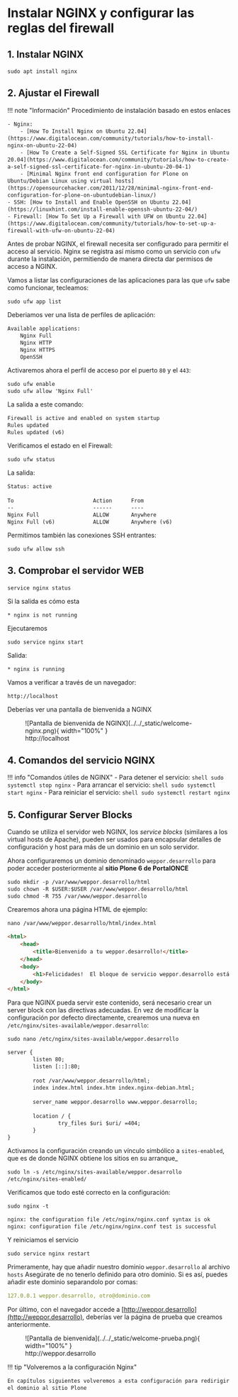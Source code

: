 # Instalar NGINX y configurar las reglas del firewall

## 1. Instalar NGINX

``` shell
sudo apt install nginx
```

## 2. Ajustar el Firewall

!!! note "Información"
    Procedimiento de instalación basado en estos enlaces

    - Nginx:
        - [How To Install Nginx on Ubuntu 22.04](https://www.digitalocean.com/community/tutorials/how-to-install-nginx-on-ubuntu-22-04)
        - [How To Create a Self-Signed SSL Certificate for Nginx in Ubuntu 20.04](https://www.digitalocean.com/community/tutorials/how-to-create-a-self-signed-ssl-certificate-for-nginx-in-ubuntu-20-04-1)
        - [Minimal Nginx front end configuration for Plone on Ubuntu/Debian Linux using virtual hosts](https://opensourcehacker.com/2011/12/28/minimal-nginx-front-end-configuration-for-plone-on-ubuntudebian-linux/)
    - SSH: [How to Install and Enable OpenSSH on Ubuntu 22.04](https://linuxhint.com/install-enable-openssh-ubuntu-22-04/)
    - Firewall: [How To Set Up a Firewall with UFW on Ubuntu 22.04](https://www.digitalocean.com/community/tutorials/how-to-set-up-a-firewall-with-ufw-on-ubuntu-22-04)

Antes de probar NGINX, el firewall necesita ser configurado para permitir el acceso al servicio. 
Nginx se registra así mismo como un servicio con ``ufw`` durante la instalación, permitiendo de manera directa dar permisos de acceso a NGINX.

Vamos a listar las configuraciones de las aplicaciones para las que ``ufw`` sabe como funcionar, tecleamos:

``` shell
sudo ufw app list
```

Deberiamos ver una lista de perfiles de aplicación:
``` output
Available applications:
    Nginx Full
    Nginx HTTP
    Nginx HTTPS
    OpenSSH
```
Activaremos ahora el perfil de acceso por el puerto ``80`` y el ``443``:

``` shell
sudo ufw enable
sudo ufw allow 'Nginx Full'
```

La salida a este comando:
``` output
Firewall is active and enabled on system startup
Rules updated
Rules updated (v6)
```

Verificamos el estado en el Firewall:
``` shell
sudo ufw status
```

La salida:

```
Status: active

To                         Action      From
--                         ------      ----
Nginx Full                 ALLOW       Anywhere
Nginx Full (v6)            ALLOW       Anywhere (v6)
```

Permitimos también las conexiones SSH entrantes:
``` shell
sudo ufw allow ssh
```

## 3. Comprobar el servidor WEB

``` shell
service nginx status
```

Si la salida es cómo esta

``` output
* nginx is not running
```

Ejecutaremos

``` shell
sudo service nginx start
```

Salida:
``` output
* nginx is running
```

Vamos a verificar a través de un navegador:

``` http
http://localhost
```

Deberías ver una pantalla de bienvenida a NGINX
<figure markdown>
  ![Pantalla de bienvenida de NGINX](../../_static/welcome-nginx.png){ width="100%" }
  <figcaption>http://localhost</figcaption>
</figure>

## 4. Comandos del servicio NGINX

!!! info "Comandos útiles de NGINX"
    - Para detener el servicio:
        ``` shell
        sudo systemctl stop nginx
        ```
    - Para arrancar el servicio:
        ``` shell
        sudo systemctl start nginx
        ```
    - Para reiniciar el servicio:
        ``` shell
        sudo systemctl restart nginx
        ```

## 5. Configurar Server Blocks

Cuando se utiliza el servidor web NGINX, los *service blocks* (similares a los virtual hosts de Apache), pueden ser usados para encapsular detalles de configuración y host para más de un dominio en un solo servidor.

Ahora configuraremos un dominio denominado ``weppor.desarrollo`` para poder acceder posteriormente al **sitio Plone 6 de PortalONCE**

``` shell
sudo mkdir -p /var/www/weppor.desarrollo/html
sudo chown -R $USER:$USER /var/www/weppor.desarrollo/html
sudo chmod -R 755 /var/www/weppor.desarrollo
```

Crearemos ahora una página HTML de ejemplo:

``` shell
nano /var/www/weppor.desarrollo/html/index.html
```

``` html title="index.html"
<html>
    <head>
        <title>Bienvenido a tu weppor.desarrollo!</title>
    </head>
    <body>
        <h1>Felicidades!  El bloque de servicio weppor.desarrollo está funcionando!</h1>
    </body>
</html>
```

Para que NGINX pueda servir este contenido, será necesario crear un server block con las directivas adecuadas. En vez de modificar la configuración por defecto directamente, crearemos una nueva en ``/etc/nginx/sites-available/weppor.desarrollo``:

``` shell 
sudo nano /etc/nginx/sites-available/weppor.desarrollo
```

``` nginx title="/etc/nginx/sites-available/weppor.desarrollo"
server {
        listen 80;
        listen [::]:80;

        root /var/www/weppor.desarrollo/html;
        index index.html index.htm index.nginx-debian.html;

        server_name weppor.desarrollo www.weppor.desarrollo;

        location / {
                try_files $uri $uri/ =404;
        }
}
```
Activamos la configuración creando un vínculo simbólico a ``sites-enabled``, que es de donde NGINX obtiene los sitios en su arranque_
```
sudo ln -s /etc/nginx/sites-available/weppor.desarrollo /etc/nginx/sites-enabled/
```

Verificamos que todo esté correcto en la configuración:

```shell
sudo nginx -t
```
``` output
nginx: the configuration file /etc/nginx/nginx.conf syntax is ok
nginx: configuration file /etc/nginx/nginx.conf test is successful
```

Y reiniciamos el servicio
```
sudo service nginx restart
```
Primeramente, hay que añadir nuestro dominio ``weppor.desarrollo`` al archivo ``hosts``
Asegúrate de no tenerlo definido para otro dominio. Si es así, puedes añadir este dominio separandolo por comas:

``` yaml title="hosts"
127.0.0.1 weppor.desarrollo, otro@dominio.com
```
Por último, con el navegador accede a [http://weppor.desarrollo](http://weppor.desarrollo), deberías ver la página de prueba que creamos anteriormente.
<figure markdown>
  ![Pantalla de bienvenida](../../_static/welcome-prueba.png){ width="100%" }
  <figcaption>http://weppor.desarrollo</figcaption>
</figure>


!!! tip "Volveremos a la configuración Nginx"

    En capítulos siguientes volveremos a esta configuración para redirigir el dominio al sitio Plone